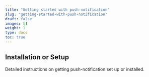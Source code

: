 ```yaml
---
title: "Getting started with push-notification"
slug: "getting-started-with-push-notification"
draft: false
images: []
weight: 1
type: docs
toc: true
---
```


## Installation or Setup
Detailed instructions on getting push-notification set up or installed.

